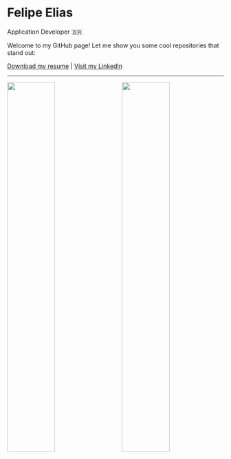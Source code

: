 # Felipe Elias

Application Developer 🇧🇷

Welcome to my GitHub page! Let me show you some cool repositories that stand out:

<a href="https://github.com/feponiel/feponiel/blob/main/Felipe%20Elias%2C%20Curriculum%20Vitae%20-%2021-04-2024.pdf">Download my resume</a> | <a href="https://www.linkedin.com/in/felipe-daniel-elias/" target="_blank">Visit my LinkedIn</a>

---

  <a href="https://github.com/feponiel/kodi"><img width="47%" src="https://raw.githubusercontent.com/gist/feponiel/0849b12d4d61d33523aa969af99768bd/raw/1f1e85e4c34fbbd89a6a781bde78fb6bf1f8eaf4/card_kodi.svg" align="left" /></a>
<a href="https://github.com/feponiel/ignite-courses-vault"><img width="47%" src="https://raw.githubusercontent.com/gist/feponiel/bc3c50bff9cbbb7661511c15dfc0d36d/raw/fbdd8351e4b596486077178a95bdcaad6551783b/card_ignite.svg" align="right" /></a>

